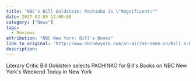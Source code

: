 ```yaml
---
title: "NBC's Bill Goldstein: Pachinko is \"Magnificent\""
date: 2017-02-05 12:00:00
category: ["News"]
tags:
  - Reviews
attribution: "NBC New York: Bill's Books"
link_to_original: 'http://www.nbcnewyork.com/on-air/as-seen-on/Bill_s-Books-for-Sunday_-Feb_-5_New-York-412693443.html'
description:
---
```



Literary Critic Bill Goldstein selects PACHINKO for Bill's Books on NBC New York's Weekend Today in New York